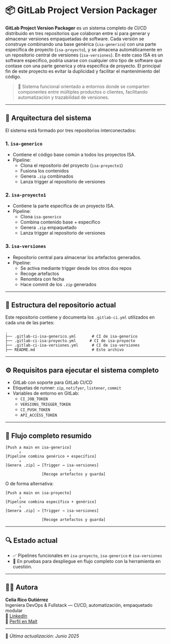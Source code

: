 # 📦 GitLab Project Version Packager

**GitLab Project Version Packager** es un sistema completo de CI/CD distribuido en tres repositorios que colaboran entre sí para generar y almacenar versiones empaquetadas de software. Cada versión se construye combinando una base genérica (`isa-generico`) con una parte específica de proyecto (`isa-proyecto`), y se almacena automáticamente en un repositorio central de versiones (`isa-versiones`).
En este caso ISA es un software especifico, podria usarse con cualquier otro tipo de software que contase con una parte generica y otra especifica de proyecto.
El principal fin de este proyecto es evitar la duplicidad y facilitar el mantenimiento del código.

> 🔧 Sistema funcional orientado a entornos donde se comparten componentes entre múltiples productos o clientes, facilitando automatización y trazabilidad de versiones.

---

## 🧩 Arquitectura del sistema

El sistema está formado por tres repositorios interconectados:

### 1. `isa-generico`
- Contiene el código base común a todos los proyectos ISA.
- Pipeline:
  - Clona el repositorio del proyecto (`isa-proyecto1`)
  - Fusiona los contenidos
  - Genera `.zip` combinados
  - Lanza trigger al repositorio de versiones

### 2. `isa-proyecto1`
- Contiene la parte específica de un proyecto ISA.
- Pipeline:
  - Clona `isa-generico`
  - Combina contenido base + específico
  - Genera `.zip` empaquetado
  - Lanza trigger al repositorio de versiones

### 3. `isa-versiones`
- Repositorio central para almacenar los artefactos generados.
- Pipeline:
  - Se activa mediante trigger desde los otros dos repos
  - Recoge artefactos
  - Renombra con fecha
  - Hace commit de los `.zip` generados

---

## 📁 Estructura del repositorio actual

Este repositorio contiene y documenta los `.gitlab-ci.yml` utilizados en cada una de las partes:

```
.
├── .gitlab-ci-isa-generico.yml       # CI de isa-generico
├── .gitlab-ci-isa-proyecto.yml      # CI de isa-proyecto
├── .gitlab-ci-isa-versiones.yml      # CI de isa-versiones
├── README.md                         # Este archivo
```

---

## ⚙️ Requisitos para ejecutar el sistema completo

- GitLab con soporte para GitLab CI/CD
- Etiquetas de runner: `zip`, `notifyer`, `listener`, `commit`
- Variables de entorno en GitLab:
  - `CI_JOB_TOKEN`
  - `VERSIONS_TRIGGER_TOKEN`
  - `CI_PUSH_TOKEN`
  - `API_ACCESS_TOKEN`

---

## 🚀 Flujo completo resumido

```
[Push a main en isa-generico]
      ↓
[Pipeline combina genérico + específico]
      ↓
[Genera .zip] → [Trigger → isa-versiones]
                            ↓
                [Recoge artefactos y guarda]
```

O de forma alternativa:

```
[Push a main en isa-proyecto]
      ↓
[Pipeline combina específico + genérico]
      ↓
[Genera .zip] → [Trigger → isa-versiones]
                            ↓
                [Recoge artefactos y guarda]
```

---

## 🔍 Estado actual

- ✅ Pipelines funcionales en `isa-proyecto`,  `isa-generico` e  `isa-versiones`
- 🚧 En pruebas para despliegue en flujo completo con la herramienta en cuestión.

---

## 👩‍💻 Autora

**Celia Rico Gutiérrez**  
Ingeniera DevOps & Fullstack — CI/CD, automatización, empaquetado modular  
🔗 [LinkedIn](https://www.linkedin.com/in/celiaricogutierrez)  
🔗 [Perfil en Malt](https://www.malt.es/profile/celiaricogutierrez)

---

📅 _Última actualización: Junio 2025_

